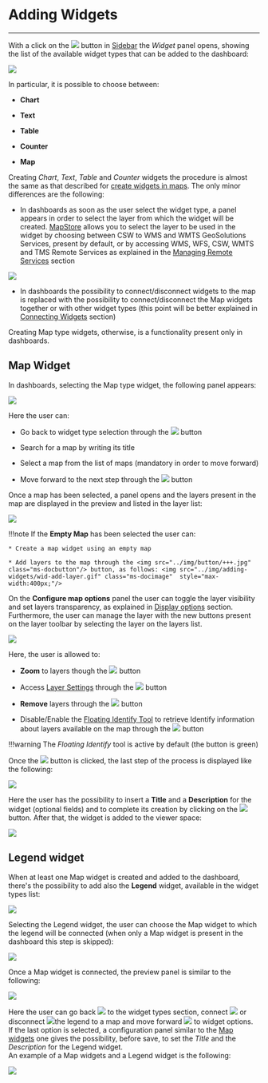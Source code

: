 # Adding Widgets
****************

With a click on the <img src="../img/button/+++.jpg" class="ms-docbutton"/> button in [Sidebar](exploring-dashboards.md#sidebar) the *Widget* panel opens, showing the list of the available widget types that can be added to the dashboard:

<img src="../img/adding-widgets/widgets-panel.jpg" class="ms-docimage"  style="max-width:400px;"/>

In particular, it is possible to choose between:

* **Chart**

* **Text**

* **Table**

* **Counter**

* **Map**

Creating *Chart*, *Text*, *Table* and *Counter* widgets the procedure is almost the same as that described for [create widgets in maps](widgets.md). The only minor differences are the following:

* In dashboards as soon as the user select the widget type, a panel appears in order to select the layer from which the widget will be created. [MapStore](https://mapstore.geosolutionsgroup.com/mapstore/#/) allows you to select the layer to be used in the widget by choosing between CSW to WMS and WMTS GeoSolutions Services, present by default, or by accessing WMS, WFS, CSW, WMTS and TMS Remote Services as explained in the [Managing Remote Services](catalog.md#managing-remote-services) section

<img src="../img/adding-widgets/default-services.jpg" class="ms-docimage"  style="max-width:400px;"/>

* In dashboards the possibility to connect/disconnect widgets to the map is replaced with the possibility to connect/disconnect the Map widgets together or with other widget types (this point will be better explained in [Connecting Widgets](connecting-widgets.md) section)

Creating Map type widgets, otherwise, is a functionality present only in dashboards.

## Map Widget

In dashboards, selecting the Map type widget, the following panel appears:

<img src="../img/adding-widgets/wid-select-map.jpg" class="ms-docimage"  style="max-width:400px;"/>

Here the user can:

* Go back to widget type selection through the <img src="../img/button/back.jpg" class="ms-docbutton"/> button 

* Search for a map by writing its title

* Select a map from the list of maps (mandatory in order to move forward)

* Move forward to the next step through the <img src="../img/button/next.jpg" class="ms-docbutton"/> button

Once a map has been selected, a panel opens and the layers present in the map are displayed in the preview and listed in the layer list:

<img src="../img/adding-widgets/wid-layers-list.jpg" class="ms-docimage"  style="max-width:400px;"/>

!!!note
    If the **Empty Map** has been selected the user can:

    * Create a map widget using an empty map

    * Add layers to the map through the <img src="../img/button/+++.jpg" class="ms-docbutton"/> button, as follows: <img src="../img/adding-widgets/wid-add-layer.gif" class="ms-docimage"  style="max-width:400px;"/>

On the **Configure map options** panel the user can toggle the layer visibility and set layers transparency, as explained in [Display options](toc.md#display-options-in-panel) section. Furthermore, the user can manage the layer with the new buttons present on the layer toolbar by selecting the layer on the layers list.

<img src="../img/adding-widgets/wid-layers-new-buttons.jpg" class="ms-docimage"  style="max-width:400px;"/>

Here, the user is allowed to:

* **Zoom** to layers though the <img src="../img/button/zoom-layer.jpg" class="ms-docbutton"/> button

* Access [Layer Settings](layer-settings.md) through the <img src="../img/button/properties.jpg" class="ms-docbutton"/> button

* **Remove** layers through the <img src="../img/button/delete.jpg" class="ms-docbutton"/> button

* Disable/Enable the [Floating Identify Tool](side-bar.md#floating-identify-tool) to retrieve Identify information about layers available on the map through the <img src="../img/button/identify_green_burron.jpg" class="ms-docbutton"/> button 

!!!warning
    The *Floating Identify* tool is active by default (the button is green)

Once the <img src="../img/button/next.jpg" class="ms-docbutton"/> button is clicked, the last step of the process is displayed like the following:

<img src="../img/adding-widgets/map-wid-info.jpg" class="ms-docimage" style="max-width:400px;"/>

Here the user has the possibility to insert a **Title** and a **Description** for the widget (optional fields) and to complete its creation by clicking on the <img src="../img/button/save-icon.jpg" class="ms-docbutton"/> button. After that, the widget is added to the viewer space:

<img src="../img/adding-widgets/viewer-map.jpg" class="ms-docimage" style="max-width:600px;"/>

## Legend widget

When at least one Map widget is created and added to the dashboard, there's the possibility to add also the **Legend** widget, available in the widget types list:

<img src="../img/adding-widgets/list-legend.jpg" class="ms-docimage" style="max-width:400px;"/>

Selecting the Legend widget, the user can choose the Map widget to which the legend will be connected (when only a Map widget is present in the dashboard this step is skipped):

<img src="../img/adding-widgets/select-map-connection.jpg" class="ms-docimage" style="max-width:600px;"/>

Once a Map widget is connected, the preview panel is similar to the following:

<img src="../img/adding-widgets/legend-preview.jpg" class="ms-docimage" style="max-width:400px;"/>

Here the user can go back <img src="../img/button/back.jpg" class="ms-docbutton"/> to the widget types section, connect <img src="../img/button/connect-widget.jpg" class="ms-docbutton"/> or disconnect <img src="../img/button/connection-icon.jpg" class="ms-docbutton"/>the legend to a map and move forward <img src="../img/button/next.jpg" class="ms-docbutton"/> to widget options. <br>
If the last option is selected, a configuration panel similar to the [Map widgets](adding-widgets.md#map-widget) one gives the possibility, before save, to set the *Title* and the *Description* for the Legend widget. <br>
An example of a Map widgets and a Legend widget is the following:

<img src="../img/adding-widgets/legend-ex.jpg" class="ms-docimage"/>
